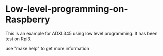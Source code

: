 # Low-level-programming-on-Raspberry
This is an example for ADXL345 using low level programming.
It has been test on Rpi3.

use "make help" to get more information
